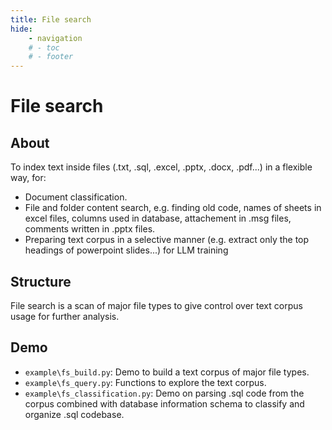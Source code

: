 ```yaml
---
title: File search
hide:
    - navigation
    # - toc
    # - footer
---
```



# File search

## About

To index text inside files (.txt, .sql, .excel, .pptx, .docx, .pdf...) in a flexible way, for:

- Document classification.
- File and folder content search, e.g. finding old code, names of sheets in excel files, columns used in database, attachement in .msg files, comments written in .pptx files.
- Preparing text corpus in a selective manner (e.g. extract only the top headings of powerpoint slides...) for LLM training


## Structure

File search is a scan of major file types to give control over text corpus usage for further analysis.


## Demo

- `example\fs_build.py`: Demo to build a text corpus of major file types.
- `example\fs_query.py`: Functions to explore the text corpus.
- `example\fs_classification.py`: Demo on parsing .sql code from the corpus combined with database information schema to classify and organize .sql codebase. 


